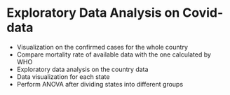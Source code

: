 # Exploratory Data Analysis on Covid-data

-   Visualization on the confirmed cases for the whole country
-   Compare mortality rate of available data with the one calculated by WHO
-   Exploratory data analysis on the country data
-   Data visualization for each state
-   Perform ANOVA after dividing states into different groups
